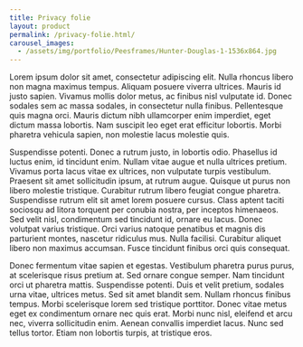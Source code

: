 ```yaml
---
title: Privacy folie
layout: product
permalink: /privacy-folie.html/
carousel_images:
  - /assets/img/portfolio/Peesframes/Hunter-Douglas-1-1536x864.jpg
---
```


Lorem ipsum dolor sit amet, consectetur adipiscing elit. Nulla rhoncus libero non magna maximus tempus. Aliquam posuere viverra ultrices. Mauris id justo sapien. Vivamus mollis dolor metus, ac finibus nisl vulputate id. Donec sodales sem ac massa sodales, in consectetur nulla finibus. Pellentesque quis magna orci. Mauris dictum nibh ullamcorper enim imperdiet, eget dictum massa lobortis. Nam suscipit leo eget erat efficitur lobortis. Morbi pharetra vehicula sapien, non molestie lacus molestie quis.

Suspendisse potenti. Donec a rutrum justo, in lobortis odio. Phasellus id luctus enim, id tincidunt enim. Nullam vitae augue et nulla ultrices pretium. Vivamus porta lacus vitae ex ultrices, non vulputate turpis vestibulum. Praesent sit amet sollicitudin ipsum, at rutrum augue. Quisque ut purus non libero molestie tristique. Curabitur rutrum libero feugiat congue pharetra. Suspendisse rutrum elit sit amet lorem posuere cursus. Class aptent taciti sociosqu ad litora torquent per conubia nostra, per inceptos himenaeos. Sed velit nisl, condimentum sed tincidunt id, ornare eu lacus. Donec volutpat varius tristique. Orci varius natoque penatibus et magnis dis parturient montes, nascetur ridiculus mus. Nulla facilisi. Curabitur aliquet libero non maximus accumsan. Fusce tincidunt finibus orci quis consequat.

Donec fermentum vitae sapien et egestas. Vestibulum pharetra purus purus, at scelerisque risus pretium at. Sed ornare congue semper. Nam tincidunt orci ut pharetra mattis. Suspendisse potenti. Duis et velit pretium, sodales urna vitae, ultrices metus. Sed sit amet blandit sem. Nullam rhoncus finibus tempus. Morbi scelerisque lorem sed tristique porttitor. Donec vitae metus eget ex condimentum ornare nec quis erat. Morbi nunc nisl, eleifend et arcu nec, viverra sollicitudin enim. Aenean convallis imperdiet lacus. Nunc sed tellus tortor. Etiam non lobortis turpis, at tristique eros.